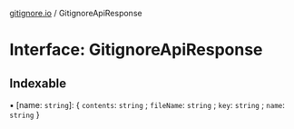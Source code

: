 [gitignore.io](../README.md) / GitignoreApiResponse

# Interface: GitignoreApiResponse

## Indexable

▪ [name: `string`]: { `contents`: `string` ; `fileName`: `string` ; `key`: `string` ; `name`: `string`  }
